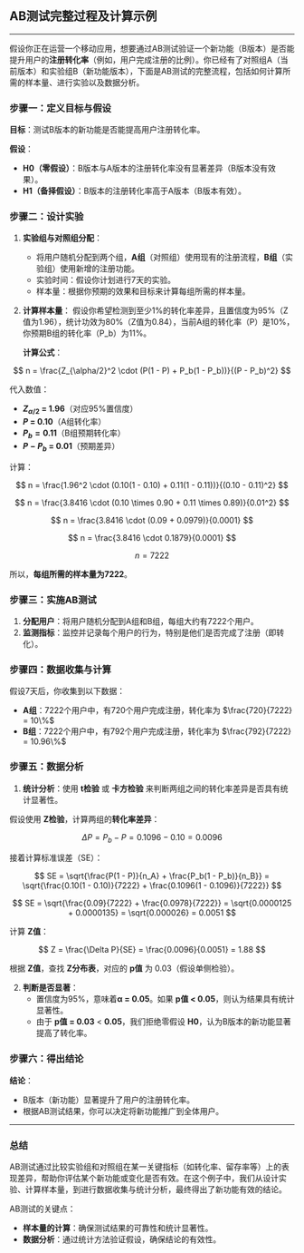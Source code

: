 ## AB测试完整过程及计算示例

---
假设你正在运营一个移动应用，想要通过AB测试验证一个新功能（B版本）是否能提升用户的**注册转化率**（例如，用户完成注册的比例）。你已经有了对照组A（当前版本）和实验组B（新功能版本），下面是AB测试的完整流程，包括如何计算所需的样本量、进行实验以及数据分析。

### **步骤一：定义目标与假设**

**目标**：测试B版本的新功能是否能提高用户注册转化率。

**假设**：
- **H0（零假设）**：B版本与A版本的注册转化率没有显著差异（B版本没有效果）。
- **H1（备择假设）**：B版本的注册转化率高于A版本（B版本有效）。

### **步骤二：设计实验**

1. **实验组与对照组分配**：
   - 将用户随机分配到两个组，**A组**（对照组）使用现有的注册流程，**B组**（实验组）使用新增的注册功能。
   - 实验时间：假设你计划进行7天的实验。
   - 样本量：根据你预期的效果和目标来计算每组所需的样本量。

2. **计算样本量**：
   假设你希望检测到至少1%的转化率差异，且置信度为95%（Z值为1.96），统计功效为80%（Z值为0.84），当前A组的转化率（P）是10%，你预期B组的转化率（P_b）为11%。

   **计算公式**：
   
$$
n = \frac{Z_{\alpha/2}^2 \cdot (P(1 - P) + P_b(1 - P_b))}{(P - P_b)^2}
$$
   
   代入数值：
   - **$Z_{\alpha/2}$ = 1.96**（对应95%置信度）
   - **$P$ = 0.10**（A组转化率）
   - **$P_b = 0.11$**（B组预期转化率）
   - **$P - P_b$ = 0.01**（预期差异）

   计算：
   
$$
n = \frac{1.96^2 \cdot (0.10(1 - 0.10) + 0.11(1 - 0.11))}{(0.10 - 0.11)^2}
$$

$$
n = \frac{3.8416 \cdot (0.10 \times 0.90 + 0.11 \times 0.89)}{0.01^2}
$$

$$
n = \frac{3.8416 \cdot (0.09 + 0.0979)}{0.0001}
$$

$$
n = \frac{3.8416 \cdot 0.1879}{0.0001}
$$

$$
n = 7222
$$
   
   所以，**每组所需的样本量为7222**。

### **步骤三：实施AB测试**

1. **分配用户**：将用户随机分配到A组和B组，每组大约有7222个用户。
2. **监测指标**：监控并记录每个用户的行为，特别是他们是否完成了注册（即转化）。

### **步骤四：数据收集与计算**

假设7天后，你收集到以下数据：
- **A组**：7222个用户中，有720个用户完成注册，转化率为 $\frac{720}{7222} = 10\%$
- **B组**：7222个用户中，有792个用户完成注册，转化率为 $\frac{792}{7222} = 10.96\%$

### **步骤五：数据分析**

1. **统计分析**：使用 **t检验** 或 **卡方检验** 来判断两组之间的转化率差异是否具有统计显著性。

假设使用 **Z检验**，计算两组的**转化率差异**：

$$
\Delta P = P_b - P = 0.1096 - 0.10 = 0.0096
$$

接着计算标准误差（SE）：

$$
SE = \sqrt{\frac{P(1 - P)}{n_A} + \frac{P_b(1 - P_b)}{n_B}} = \sqrt{\frac{0.10(1 - 0.10)}{7222} + \frac{0.1096(1 - 0.1096)}{7222}} 
$$

$$
SE = \sqrt{\frac{0.09}{7222} + \frac{0.0978}{7222}} = \sqrt{0.0000125 + 0.0000135} = \sqrt{0.000026} = 0.0051
$$

计算 **Z值**：

$$
Z = \frac{\Delta P}{SE} = \frac{0.0096}{0.0051} = 1.88
$$

根据 **Z值**，查找 **Z分布表**，对应的 **p值** 为 0.03（假设单侧检验）。

2. **判断是否显著**：
   - 置信度为95%，意味着**α = 0.05**。如果 **p值 < 0.05**，则认为结果具有统计显著性。
   - 由于 **p值 = 0.03** < **0.05**，我们拒绝零假设 **H0**，认为B版本的新功能显著提高了转化率。

### **步骤六：得出结论**

**结论**：
- B版本（新功能）显著提升了用户的注册转化率。
- 根据AB测试结果，你可以决定将新功能推广到全体用户。

---

### **总结**
AB测试通过比较实验组和对照组在某一关键指标（如转化率、留存率等）上的表现差异，帮助你评估某个新功能或变化是否有效。在这个例子中，我们从设计实验、计算样本量，到进行数据收集与统计分析，最终得出了新功能有效的结论。

AB测试的关键点：
- **样本量的计算**：确保测试结果的可靠性和统计显著性。
- **数据分析**：通过统计方法验证假设，确保结论的有效性。
